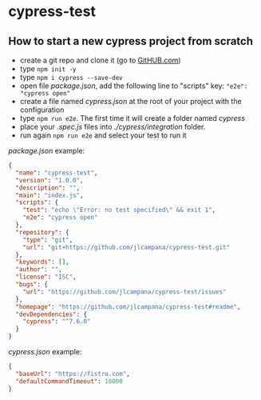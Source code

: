 # cypress-test

## How to start a new cypress project from scratch

- create a git repo and clone it (go to [GitHUB.com](https://github.com))
- type `npm init -y`
- type `npm i cypress --save-dev`
- open file _package.json_,  add the following line to "scripts" key: `"e2e": "cypress open"`
- create a file named _cypress.json_ at the root of your project with the configuration
- type `npm run e2e`. The first time it will create a folder named _cypress_
- place your _.spec.js_ files into _./cypress/integration_ folder.
- run again `npm run e2e` and select your test to run it

_package.json_ example:

```json
{
  "name": "cypress-test",
  "version": "1.0.0",
  "description": "",
  "main": "index.js",
  "scripts": {
    "test": "echo \"Error: no test specified\" && exit 1",
    "e2e": "cypress open"
  },
  "repository": {
    "type": "git",
    "url": "git+https://github.com/jlcampana/cypress-test.git"
  },
  "keywords": [],
  "author": "",
  "license": "ISC",
  "bugs": {
    "url": "https://github.com/jlcampana/cypress-test/issues"
  },
  "homepage": "https://github.com/jlcampana/cypress-test#readme",
  "devDependencies": {
    "cypress": "^7.6.0"
  }
}
```

_cypress.json_ example:

```json
{
  "baseUrl": "https://fistro.com",
  "defaultCommandTimeout": 10000
}
```

